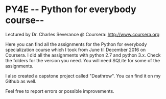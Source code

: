 # PY4E -- Python for everybody course--
Lectured by Dr. Charles Severance @ Coursera: http://www.coursera.org

Here you can find all the assignments for the Python for everybody specialization course which I took from June til December 2016 on Coursera.
I did all the assignments with python 2.7 and python 3.x. Check the folders for the version you need. You will need SQLite for some of the assignments.

I also created a capstone project called "Deathrow". You can find it on my Github as well.

Feel free to report errors or possible improvements.
